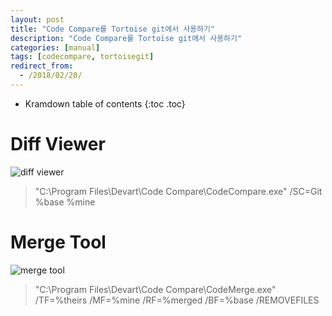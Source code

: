 ```yaml
---
layout: post
title: "Code Compare를 Tortoise git에서 사용하기"
description: "Code Compare를 Tortoise git에서 사용하기"
categories: [manual]
tags: [codecompare, tortoisegit]
redirect_from:
  - /2018/02/20/
---
```


* Kramdown table of contents
{:toc .toc}

# Diff Viewer

![diff viewer](/blog/2018-02-20-diff-viewer.png)

> "C:\Program Files\Devart\Code Compare\CodeCompare.exe" /SC=Git %base %mine


# Merge Tool

![merge tool](/blog/2018-02-20-merge-tool.png)

> "C:\Program Files\Devart\Code Compare\CodeMerge.exe" /TF=%theirs /MF=%mine /RF=%merged /BF=%base /REMOVEFILES
